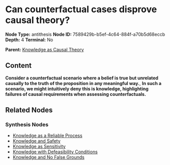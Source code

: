 # Can counterfactual cases disprove causal theory?

**Node Type:** antithesis
**Node ID:** 7589429b-b5ef-4c64-884f-a70b5d68eccb
**Depth:** 4
**Terminal:** No

**Parent:** [Knowledge as Causal Theory](knowledge-as-causal-theory-synthesis-d33e857f-a82f-4a13-94c2-e6d19fa6b744.md)

## Content

**Consider a counterfactual scenario where a belief is true but unrelated causally to the truth of the proposition in any meaningful way.**, **In such a scenario, we might intuitively deny this is knowledge, highlighting failures of causal requirements when assessing counterfactuals.**

## Related Nodes

### Synthesis Nodes

- [Knowledge as a Reliable Process](knowledge-as-a-reliable-process-synthesis-b8c2bec2-7532-4a00-b3d8-0dd35fe52c0c.md)
- [Knowledge and Safety](knowledge-and-safety-synthesis-56bee862-39ca-4122-b2f0-04bdb6bea7a9.md)
- [Knowledge as Sensitivity](knowledge-as-sensitivity-synthesis-785bbf42-3a5c-4092-a64c-9f9f0fca3faa.md)
- [Knowledge with Defeasibility Conditions](knowledge-with-defeasibility-conditions-synthesis-c765affa-739a-4b48-9329-e46a84f7f911.md)
- [Knowledge and No False Grounds](knowledge-and-no-false-grounds-synthesis-53c92814-000d-42cb-a9d4-267615e8df00.md)
